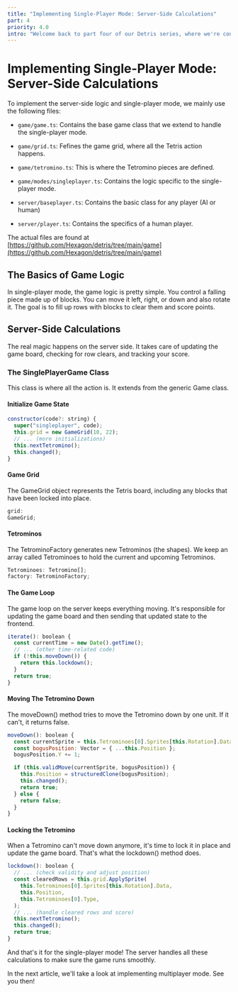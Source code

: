 ```yaml
---
title: "Implementing Single-Player Mode: Server-Side Calculations"
part: 4
priority: 4.0
intro: "Welcome back to part four of our Detris series, where we're constructing a Tetris game with Deno as the backbone. Now that we've got our frontend ready, it's time to dive into the game mechanics. In this article, we'll focus on implementing the single-player mode. We'll walk you through the server-side calculations that make the game tick. You'll learn how the game board updates, how rows are cleared, and how the game state evolves. By the end of this article, you'll have a functional single-player mode and a deeper understanding of the server-side logic that powers it. Let's get those blocks falling!"
---
```


# Implementing Single-Player Mode: Server-Side Calculations

To implement the server-side logic and single-player mode, we mainly use the
following files:

- `game/game.ts`: Contains the base game class that we extend to handle the
  single-player mode.
- `game/grid.ts`: Fefines the game grid, where all the Tetris action happens.
- `game/tetromino.ts`: This is where the Tetromino pieces are defined.

- `game/modes/singleplayer.ts`: Contains the logic specific to the single-player
  mode.

- `server/baseplayer.ts`: Contains the basic class for any player (AI or human)
- `server/player.ts`: Contains the specifics of a human player.

The actual files are found at
[https://github.com/Hexagon/detris/tree/main/game](https://github.com/Hexagon/detris/tree/main/game)

## The Basics of Game Logic

In single-player mode, the game logic is pretty simple. You control a falling
piece made up of blocks. You can move it left, right, or down and also rotate
it. The goal is to fill up rows with blocks to clear them and score points.

## Server-Side Calculations

The real magic happens on the server side. It takes care of updating the game
board, checking for row clears, and tracking your score.

### The SinglePlayerGame Class

This class is where all the action is. It extends from the generic Game class.

#### Initialize Game State

```javascript
constructor(code?: string) {
  super("singleplayer", code);
  this.grid = new GameGrid(10, 22);
  // ... (more initializations)
  this.nextTetromino();
  this.changed();
}
```

#### Game Grid

The GameGrid object represents the Tetris board, including any blocks that have
been locked into place.

```javascript
grid:
GameGrid;
```

#### Tetrominos

The TetrominoFactory generates new Tetrominos (the shapes). We keep an array
called Tetrominoes to hold the current and upcoming Tetrominos.

```javascript
Tetrominoes: Tetromino[];
factory: TetrominoFactory;
```

#### The Game Loop

The game loop on the server keeps everything moving. It's responsible for
updating the game board and then sending that updated state to the frontend.

```javascript
iterate(): boolean {
  const currentTime = new Date().getTime();
  // ... (other time-related code)
  if (!this.moveDown()) {
    return this.lockdown();
  }
  return true;
}
```

#### Moving The Tetromino Down

The moveDown() method tries to move the Tetromino down by one unit. If it can't,
it returns false.

```javascript
moveDown(): boolean {
  const currentSprite = this.Tetrominoes[0].Sprites[this.Rotation].Data;
  const bogusPosition: Vector = { ...this.Position };
  bogusPosition.Y += 1;

  if (this.validMove(currentSprite, bogusPosition)) {
    this.Position = structuredClone(bogusPosition);
    this.changed();
    return true;
  } else {
    return false;
  }
}
```

#### Locking the Tetromino

When a Tetromino can't move down anymore, it's time to lock it in place and
update the game board. That's what the lockdown() method does.

```javascript
lockdown(): boolean {
  // ... (check validity and adjust position)
  const clearedRows = this.grid.ApplySprite(
    this.Tetrominoes[0].Sprites[this.Rotation].Data,
    this.Position,
    this.Tetrominoes[0].Type,
  );
  // ... (handle cleared rows and score)
  this.nextTetromino();
  this.changed();
  return true;
}
```

And that's it for the single-player mode! The server handles all these
calculations to make sure the game runs smoothly.

In the next article, we'll take a look at implementing multiplayer mode. See you
then!
